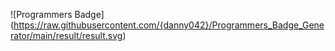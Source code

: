 ![Programmers Badge]
(https://raw.githubusercontent.com/{danny042}/Programmers_Badge_Generator/main/result/result.svg)
